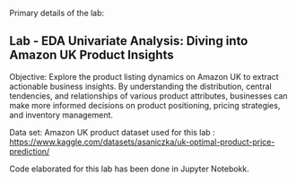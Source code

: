 Primary details of the lab:

## Lab - EDA Univariate Analysis: Diving into Amazon UK Product Insights
Objective: Explore the product listing dynamics on Amazon UK to extract actionable business insights. By understanding the distribution, central tendencies, and relationships of various product attributes, businesses can make more informed decisions on product positioning, pricing strategies, and inventory management.

Data set: Amazon UK product dataset used for this lab : https://www.kaggle.com/datasets/asaniczka/uk-optimal-product-price-prediction/

Code elaborated for this lab has been done in Jupyter Notebokk.
